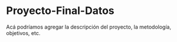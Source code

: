 # Proyecto-Final-Datos
Acá podríamos agregar la descripción del proyecto, la metodología, objetivos, etc. 
